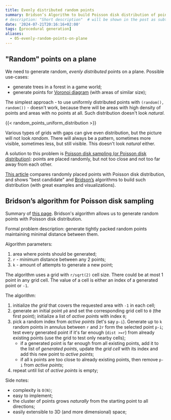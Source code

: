 ```yaml
---
title: Evenly distributed random points
summary: Bridson’s Algorithm to build Poisson disk distribution of points  # will be shown on a post card on the main page
# description: "Short description"  # will be shown in the post as subtitle
date: '2024-07-21T20:16:16+02:00'
tags: [procedural generation]
aliases:
  - 05-evenly-random-points-on-plane
---
```


## "Random" points on a plane

We need to generate random, _evenly distributed_ points on a plane.
Possible use-cases:

- generate trees in a forest in a game world;
- generate points for [Voronoi diagram](https://en.wikipedia.org/wiki/Voronoi_diagram)
  (with areas of similar size);

The simplest approach - to use uniformly distributed points with `(random(), random())` - doesn't work,
because there will be areas with high density of points and areas with no points at all.
Such distribution doesn't look _natural_.

{{< random_points_uniform_distribution >}}

Various types of grids with gaps can give even distribution, but the picture will not look _random_.
There will always be a pattern, sometimes more visible, sometimes less, but still visible. This
doesn't look _natural_ either.

A solution to this problem is [Poisson disk sampling (or Poisson disk distribution)](https://en.wikipedia.org/wiki/Supersampling#Poisson_disk):
points are placed randomly, but not too close and not too far away from each other.

[This article](https://bost.ocks.org/mike/algorithms/) compares randomly placed points with
Poisson disk distribution, and shows "best candidate" and [Bridson’s](https://www.cs.ubc.ca/~rbridson/docs/bridson-siggraph07-poissondisk.pdf)
algorithms to build such distribution (with great examples and visualizations).

## Bridson’s algorithm for Poisson disk sampling

Summary of [this page](https://sighack.com/post/poisson-disk-sampling-bridsons-algorithm).
Bridson's algorithm allows us to generate random points with Poisson disk distribution.

Formal problem description: generate tightly packed random points maintaining minimal distance between them.

Algorithm parameters:

1. area where points should be generated;
1. `r` - minimum distance between any 2 points;
1. `k` - amount of attempts to generate a new point;

The algorithm uses a grid with `r/sqrt(2)` cell size. There could be at most 1 point in any grid cell.
The value of a cell is either an index of a generated point or `-1`.

The algorithm:

1. initialize _the grid_ that covers the requested area with `-1` in each cell;
1. generate an initial point `p0` and set the corresponding grid cell to `0` (the first point);
   initialize a list of _active points_ with index `0`;
1. pick a random index from _active points_ (let's say `p-i`). Generate up to `k` random points in annulus between `r`
   and `2r` form the selected point `p-i`; test every generated point if it's far enough (`dist >=r`)
   from already existing points (use the grid to test only nearby cells);
   - if a generated point is far enough from all existing points, add it to the list of _generated points_,
     update the _grid cell_ with its index and add this new point to _active points_;
   - if all `k` points are too close to already existing points, then remove `p-i` from _active points_;
1. repeat until list of _active points_ is empty;

Side notes:

- complexity is `O(N)`;
- easy to implement;
- the cluster of points grows _naturally_ from the starting point to all directions;
- easily extensible to 3D (and more dimensional) space;
